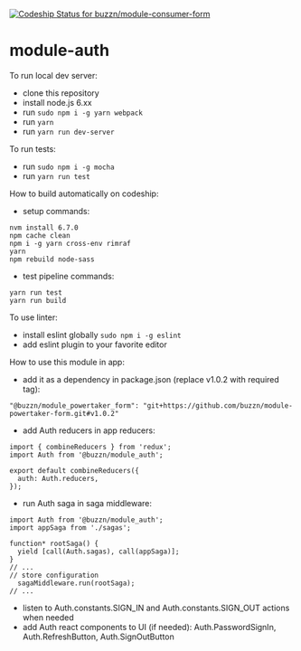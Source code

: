 [ ![Codeship Status for buzzn/module-consumer-form](https://app.codeship.com/projects/867cccd0-99df-0134-8de6-3e4c54ed65a2/status?branch=master)](https://app.codeship.com/projects/187835)
# module-auth

To run local dev server:
- clone this repository
- install node.js 6.xx
- run `sudo npm i -g yarn webpack`
- run `yarn`
- run `yarn run dev-server`

To run tests:
- run `sudo npm i -g mocha`
- run `yarn run test`

How to build automatically on codeship:
- setup commands:
```
nvm install 6.7.0
npm cache clean
npm i -g yarn cross-env rimraf
yarn
npm rebuild node-sass
```
- test pipeline commands:
```
yarn run test
yarn run build
```

To use linter:
- install eslint globally `sudo npm i -g eslint`
- add eslint plugin to your favorite editor

How to use this module in app:
- add it as a dependency in package.json (replace v1.0.2 with required tag):
```
"@buzzn/module_powertaker_form": "git+https://github.com/buzzn/module-powertaker-form.git#v1.0.2"
```
- add Auth reducers in app reducers:
```
import { combineReducers } from 'redux';
import Auth from '@buzzn/module_auth';

export default combineReducers({
  auth: Auth.reducers,
});
```
- run Auth saga in saga middleware:
```
import Auth from '@buzzn/module_auth';
import appSaga from './sagas';

function* rootSaga() {
  yield [call(Auth.sagas), call(appSaga)];
}
// ...
// store configuration
  sagaMiddleware.run(rootSaga);
// ...
```
- listen to Auth.constants.SIGN_IN and Auth.constants.SIGN_OUT actions when needed
- add Auth react components to UI (if needed): Auth.PasswordSignIn, Auth.RefreshButton, Auth.SignOutButton

